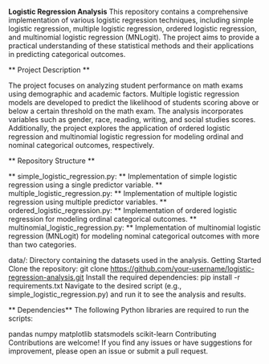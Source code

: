 **Logistic Regression Analysis**
This repository contains a comprehensive implementation of various logistic regression techniques, including simple logistic regression, multiple logistic regression, ordered logistic regression, and multinomial logistic regression (MNLogit). The project aims to provide a practical understanding of these statistical methods and their applications in predicting categorical outcomes.

** Project Description **

The project focuses on analyzing student performance on math exams using demographic and academic factors. Multiple logistic regression models are developed to predict the likelihood of students scoring above or below a certain threshold on the math exam. The analysis incorporates variables such as gender, race, reading, writing, and social studies scores. Additionally, the project explores the application of ordered logistic regression and multinomial logistic regression for modeling ordinal and nominal categorical outcomes, respectively.

** Repository Structure **

** simple_logistic_regression.py: **  Implementation of simple logistic regression using a single predictor variable.
** multiple_logistic_regression.py: **  Implementation of multiple logistic regression using multiple predictor variables.
** ordered_logistic_regression.py: **  Implementation of ordered logistic regression for modeling ordinal categorical outcomes.
** multinomial_logistic_regression.py: **  Implementation of multinomial logistic regression (MNLogit) for modeling nominal categorical outcomes with more than two categories.

data/: Directory containing the datasets used in the analysis.
Getting Started
Clone the repository: git clone https://github.com/your-username/logistic-regression-analysis.git
Install the required dependencies: pip install -r requirements.txt
Navigate to the desired script (e.g., simple_logistic_regression.py) and run it to see the analysis and results.

** Dependencies**
The following Python libraries are required to run the scripts:

pandas
numpy
matplotlib
statsmodels
scikit-learn
Contributing
Contributions are welcome! If you find any issues or have suggestions for improvement, please open an issue or submit a pull request.
